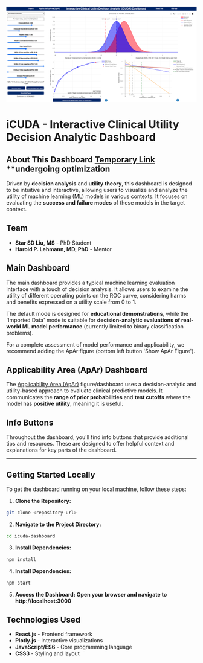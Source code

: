 ![Alt Text](dashHome.png)

# iCUDA - Interactive Clinical Utility Decision Analytic Dashboard

## About This Dashboard [Temporary Link]([https://pubmed.ncbi.nlm.nih.gov/38222359/](https://icuda-cah8f2cfgzcba8fn.eastus2-01.azurewebsites.net/)) **undergoing optimization

Driven by **decision analysis** and **utility theory**, this dashboard is designed to be intuitive and interactive, allowing users to visualize and analyze the utility of machine learning (ML) models in various contexts. It focuses on evaluating the **success and failure modes** of these models in the target context.

## Team

- **Star SD Liu, MS** - PhD Student
- **Harold P. Lehmann, MD, PhD** - Mentor

## Main Dashboard

The main dashboard provides a typical machine learning evaluation interface with a touch of decision analysis. It allows users to examine the utility of different operating points on the ROC curve, considering harms and benefits expressed on a utility scale from 0 to 1.

The default mode is designed for **educational demonstrations**, while the 'Imported Data' mode is suitable for **decision-analytic evaluations of real-world ML model performance** (currently limited to binary classification problems).

For a complete assessment of model performance and applicability, we recommend adding the ApAr figure (bottom left button 'Show ApAr Figure').

## Applicability Area (ApAr) Dashboard

The [Applicability Area (ApAr)](https://pubmed.ncbi.nlm.nih.gov/38222359/) figure/dashboard uses a decision-analytic and utility-based approach to evaluate clinical predictive models. It communicates the **range of prior probabilities** and **test cutoffs** where the model has **positive utility**, meaning it is useful.

## Info Buttons

Throughout the dashboard, you'll find info buttons that provide additional tips and resources. These are designed to offer helpful context and explanations for key parts of the dashboard.

---

## Getting Started Locally

To get the dashboard running on your local machine, follow these steps:

1. **Clone the Repository:**
  ```bash
  git clone <repository-url>
  ```
2. **Navigate to the Project Directory:**
  ```bash
  cd icuda-dashboard
  ```
3. **Install Dependencies:**
  ```bash
  npm install
  ```
4. **Install Dependencies:**
  ```bash
  npm start
  ```
5. **Access the Dashboard: Open your browser and navigate to http://localhost:3000**

## Technologies Used

- **React.js** - Frontend framework
- **Plotly.js** - Interactive visualizations
- **JavaScript/ES6** - Core programming language
- **CSS3** - Styling and layout




